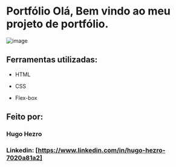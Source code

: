 # Portfólio Olá, Bem vindo ao meu projeto de portfólio.

![image]()

## Ferramentas utilizadas:

* HTML

* CSS

* Flex-box

## Feito por:

### Hugo Hezro

### Linkedin: [https://www.linkedin.com/in/hugo-hezro-7020a81a2]

